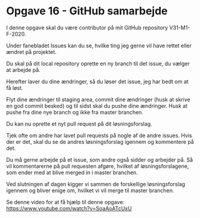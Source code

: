 # Opgave 16 - GitHub samarbejde

I denne opgave skal du være contributor på mit GitHub repository V31-M1-F-2020.

Under fanebladet Issues kan du se, hvilke ting jeg gerne vil have rettet eller ændret på projektet.

Du skal på dit local repository oprette en ny branch til det issue, du vælger at arbejde på.

Herefter laver du dine ændringer, så du løser det issue, jeg har bedt om at få løst.

Flyt dine ændringer til staging area, commit dine ændringer (husk at skrive en god commit besked) og til sidst skal du pushe dine ændringer. Husk at pushe fra dine nye branch og ikke fra master branchen.

Du kan nu oprette et nyt pull request på dit løsningsforslag.

Tjek ofte om andre har lavet pull requests på nogle af de andre issues. Hvis der er det, skal du se de andres løsningsforslag igennem og kommentere på det.

Du må gerne arbejde på et issue, som andre også sidder og arbejder på. Så vil kommentarerne på pull requesten afgøre, hvilket af løsningsforslagene, som ender med at blive merged in i master branchen.

Ved slutningen af dagen kigger vi sammen de forskellige løsningsforslag igennem og bliver enige om, hvilket vi vil merge til master branchen.

Se denne video for at få hjælp til denne opgave: https://www.youtube.com/watch?v=SoaAoATcUxU 
